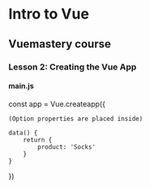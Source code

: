 # Intro to Vue

## Vuemastery course

### Lesson 2: Creating the Vue App

#### main.js

const app = Vue.createapp({

    (Option properties are placed inside)

    data() {
        return {
            product: 'Socks'
        }
    }
})
